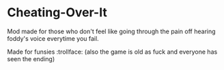# Cheating-Over-It
Mod made for those who don't feel like going through the pain off hearing foddy's voice everytime you fail.

Made for funsies :trollface: (also the game is old as fuck and everyone has seen the ending)
